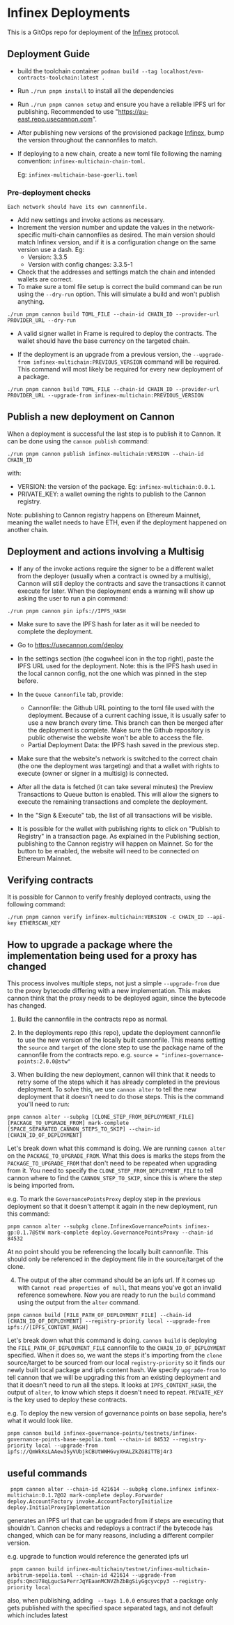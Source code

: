 # Infinex Deployments

This is a GitOps repo for deployment of the [Infinex](https://www.github.com/infinex-io/infinex-contracts) protocol.

## Deployment Guide

- build the toolchain container `podman build --tag localhost/evm-contracts-toolchain:latest .`
- Run `./run pnpm install` to install all the dependencies
- Run `./run pnpm cannon setup` and ensure you have a reliable IPFS url for publishing. Recommended to use "https://au-east.repo.usecannon.com".
- After publishing new versions of the provisioned package [Infinex](https://usecannon.com/packages/infinex), bump the version throughout the cannonfiles to match.
- If deploying to a new chain, create a new toml file following the  naming convention: `infinex-multichain-chain-toml`.

	Eg: `infinex-multichain-base-goerli.toml`

### Pre-deployment checks

	Each network should have its own cannnonfile.
- Add new settings and invoke actions as necessary.
- Increment the version number and update the values in the network-specific multi-chain cannonfiles as desired. The main version should match Infinex version, and if it is a configuration change on the same version use a dash. Eg:
	- Version: 3.3.5
  - Version with config changes: 3.3.5-1
- Check that the addresses and settings match the chain and intended wallets are correct.
- To make sure a toml file setup is correct the build command can be run using the `--dry-run` option. This will simulate a build and won't publish anything.

`./run pnpm cannon build TOML_FILE --chain-id CHAIN_ID --provider-url PROVIDER_URL --dry-run`

- A valid signer wallet in Frame is required to deploy the contracts. The wallet should have the base currency on the targeted chain.

- If the deployment is an upgrade from a previous version, the `--upgrade-from infinex-multichain:PREVIOUS_VERSION` command will be required. This command will most likely be required for every new deployment of a package.

`./run pnpm cannon build TOML_FILE --chain-id CHAIN_ID --provider-url PROVIDER_URL --upgrade-from infinex-multichain:PREVIOUS_VERSION`

## Publish a new deployment on Cannon

When a deployment is successful the last step is to publish it to Cannon. It can be done using the `cannon publish` command:

`./run pnpm cannon publish infinex-multichain:VERSION --chain-id CHAIN_ID`

with:
- VERSION: the version of the package. Eg: `infinex-multichain:0.0.1`.
- PRIVATE_KEY: a wallet owning the rights to publish to the Cannon registry.

Note: publishing to Cannon registry happens on Ethereum Mainnet, meaning the wallet needs to have ETH, even if the deployment happened on another chain.


## Deployment and actions involving a Multisig

- If any of the invoke actions require the signer to be a different wallet from the deployer (usually when a contract is owned by a multisig), Cannon will still deploy the contracts and save the transactions it cannot execute for later. When the deployment ends a warning will show up asking the user to run a pin command:

`./run pnpm cannon pin ipfs://IPFS_HASH`

- Make sure to save the IPFS hash for later as it will be needed to complete the deployment.

- Go to https://usecannon.com/deploy

- In the settings section (the cogwheel icon in the top right), paste the IPFS URL used for the deployment. Note: this is the IPFS hash used in the local cannon config, not the one which was pinned in the step before.

- In the `Queue Cannonfile` tab, provide:
	- Cannonfile: the Github URL pointing to the toml file used with the deployment. Because of a current caching issue, it is usually safer to use a new branch every time. This branch can then be merged after the deployment is complete. Make sure the Github repository is public otherwise the website won't be able to access the file.
	- Partial Deployment Data: the IPFS hash saved in the previous step.

- Make sure that the website's network is switched to the correct chain (the one the deployment was targeting) and that a wallet with rights to execute (owner or signer in a multisig) is connected.

- After all the data is fetched (it can take several minutes) the Preview Transactions to Queue button is enabled. This will allow the signers to execute the remaining transactions and complete the deployment.

- In the "Sign & Execute" tab, the list of all transactions will be visible.

- It is possible for the wallet with publishing rights to click on "Publish to Registry" in a transaction page. As explained in the Publishing section, publishing to the Cannon registry will happen on Mainnet. So for the button to be enabled, the website will need to be connected on Ethereum Mainnet.

## Verifying contracts

It is possible for Cannon to verify freshly deployed contracts, using the following command:

`./run pnpm cannon verify infinex-multichain:VERSION -c CHAIN_ID --api-key ETHERSCAN_KEY`


## How to upgrade a package where the implementation being used for a proxy has changed
This process involves multiple steps, not just a simple `--upgrade-from` due to the proxy bytecode differing with a new implementation. This makes cannon think that the proxy needs to be deployed again, since the bytecode has changed.

1. Build the cannonfile in the contracts repo as normal.

2. In the deployments repo (this repo), update the deployment cannonfile to use the new version of the locally built cannonfile. This means setting the `source` and `target` of the clone step to use the package name of the cannonfile from the contracts repo. e.g. `source = "infinex-governance-points:2.0.0@stw"`

3. When building the new deployment, cannon will think that it needs to retry some of the steps which it has already completed in the previous deployment. To solve this, we use `cannon alter` to tell the new deployment that it doesn't need to do those steps. This is the command you'll need to run:

```
pnpm cannon alter --subpkg [CLONE_STEP_FROM_DEPLOYMENT_FILE] [PACKAGE_TO_UPGRADE_FROM] mark-complete [SPACE_SEPARATED_CANNON_STEPS_TO_SKIP] --chain-id [CHAIN_ID_OF_DEPLOYMENT]
```

Let's break down what this command is doing. We are running `cannon alter` on the `PACKAGE_TO_UPGRADE_FROM`. What this does is marks the steps from the `PACKAGE_TO_UPGRADE_FROM` that don't need to be repeated when upgrading from it. You need to specify the `CLONE_STEP_FROM_DEPLOYMENT_FILE` to tell cannon where to find the `CANNON_STEP_TO_SKIP`, since this is where the step is being imported from.


e.g. To mark the `GovernancePointsProxy` deploy step in the previous deployment so that it doesn't attempt it again in the new deployment, run this command:

```
pnpm cannon alter --subpkg clone.InfinexGovernancePoints infinex-gp:0.1.7@StW mark-complete deploy.GovernancePointsProxy --chain-id 84532
```

At no point should you be referencing the locally built cannonfile. This should only be referenced in the deployment file in the source/target of the clone.

4. The output of the alter command should be an ipfs url. If it comes up with `Cannot read properties of null`, that means you've got an invalid reference somewhere. Now you are ready to run the `build` command using the output from the `alter` command.

```
pnpm cannon build [FILE_PATH_OF_DEPLOYMENT_FILE] --chain-id [CHAIN_ID_OF_DEPLOYMENT] --registry-priority local --upgrade-from ipfs://[IPFS_CONTENT_HASH] 
```

Let's break down what this command is doing. `cannon build` is deploying the `FILE_PATH_OF_DEPLOYMENT_FILE` cannonfile to the `CHAIN_ID_OF_DEPLOYMENT` specified. When it does so, we want the steps it's importing from the `clone` source/target to be sourced from our local `registry-priority` so it finds our newly built local package and ipfs content hash. We specify `upgrade-from` to tell cannon that we will be upgrading this from an existing deployment and that it doesn't need to run all the steps. It looks at `IPFS_CONTENT_HASH`, the output of `alter`, to know which steps it doesn't need to repeat. `PRIVATE_KEY` is the key used to deploy these contracts.

e.g. To deploy the new version of governance points on base sepolia, here's what it would look like.

```
pnpm cannon build infinex-governance-points/testnets/infinex-governance-points-base-sepolia.toml --chain-id 84532 --registry-priority local --upgrade-from ipfs://QmWkKsLAAew35yVUbjkCBUtWWHGvyXHALZkZG8iTTBj4r3 
```

## useful commands
 ```
  pnpm cannon alter --chain-id 421614 --subpkg clone.infinex infinex-multichain:0.1.7@O2 mark-complete deploy.Forwarder deploy.AccountFactory invoke.AccountFactoryInitialize deploy.InitialProxyImplementation
  ```
   generates an IPFS url that can be upgraded from if steps are executing that shouldn't. Cannon checks and redeploys a contract if the bytecode has changed, which can be for many reasons, including a different compiler version.

   e.g. upgrade to function would reference the generated ipfs url 

```
 pnpm cannon build infinex-multichain/testnet/infinex-multichain-arbitrum-sepolia.toml --chain-id 421614 --upgrade-from @ipfs:QmcU78qLgucSaPerrJqYEaanMCNVZhZbBgSiyGgcyvcpy3 --registry-priority local
```

also, when publishing, adding ` --tags 1.0.0` ensures that a package only gets published with the specified space separated tags, and not default which includes latest


